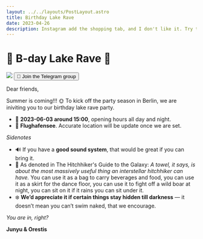 ```yaml
---
layout: ../../layouts/PostLayout.astro
title: Birthday Lake Rave
date: 2023-04-26
description: Instagram add the shopping tab, and I don't like it. Try to escape.
---
```


# 🪼 B-day Lake Rave 🪩

<img class="filter" src="/images/party.png"  />


<button onclick="window.location.href='https://t.me/+aGqvx8fTL1Q3YzE6'">
  💬 Join the Telegram group
</button>


Dear friends,

Summer is coming!!! 🌞 To kick off the party season in Berlin, we are iniviting you to our birthday lake rave party.  

- 📅 **2023-06-03 around 15:00**, opening hours all day and night.
- 📍 **Flughafensee**. Accurate location will be update once we are set. 

*Sidenotes*
- 🔊 If you have a **good sound system**, that would be great if you can bring it.
- 🧺 As denoted in The Hitchhiker's Guide to the Galaxy: *A towel, it says, is about the most massively useful thing an interstellar hitchhiker can have.* You can use it as a bag to carry beverages and food, you can use it as a skirt for the dance floor, you can use it to fight off a wild boar at night, you can sit on it if it rains you can sit under it.
- ❄️ **We’d appreciate it if certain things stay hidden till darkness** — it doesn’t mean you can’t swim naked, that we encourage.

*You are in, right?*

**Junyu & Orestis**


